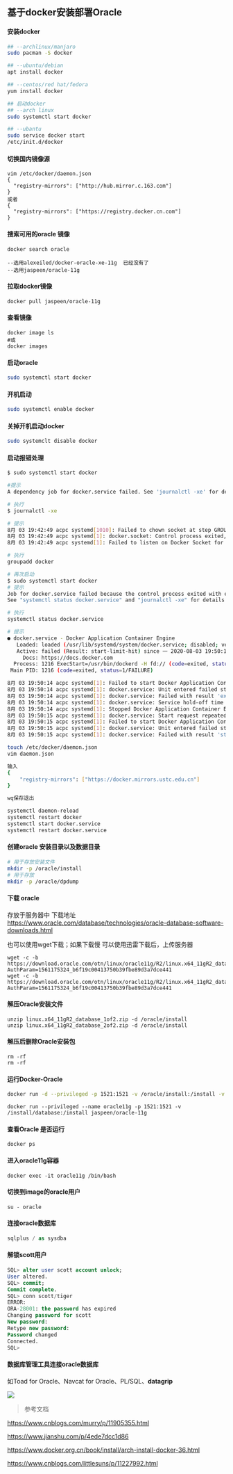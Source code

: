 ## 基于docker安装部署Oracle

#### 安装docker
```bash
## --archlinux/manjaro
sudo pacman -S docker

## --ubuntu/debian
apt install docker

## --centos/red hat/fedora
yum install docker

## 启动docker
## --arch linux
sudo systemctl start docker

## --ubantu
sudo service docker start
/etc/init.d/docker
```

#### 切换国内镜像源

```
vim /etc/docker/daemon.json
{
  "registry-mirrors": ["http://hub.mirror.c.163.com"]
}
或者
{
  "registry-mirrors": ["https://registry.docker.cn.com"]
}
```

#### 搜索可用的oracle 镜像

```
docker search oracle

--选用alexeiled/docker-oracle-xe-11g  已经没有了
--选用jaspeen/oracle-11g
```
#### 拉取docker镜像

```
docker pull jaspeen/oracle-11g
```

#### 查看镜像

```
docker image ls
#或
docker images
```

#### 启动oracle

```bash
sudo systemctl start docker
```

#### 开机启动

```bash
sudo systemctl enable docker
```

#### 关掉开机启动docker

```bash
sudo systemclt disable docker
```



#### 启动报错处理

```bash
$ sudo systemctl start docker

#提示
A dependency job for docker.service failed. See 'journalctl -xe' for details.

# 执行
$ journalctl -xe

# 提示
8月 03 19:42:49 acpc systemd[1010]: Failed to chown socket at step GROUP: No such process
8月 03 19:42:49 acpc systemd[1]: docker.socket: Control process exited, code=exited status=216
8月 03 19:42:49 acpc systemd[1]: Failed to listen on Docker Socket for the API.

# 执行
groupadd docker

# 再次启动
$ sudo systemctl start docker
# 提示
Job for docker.service failed because the control process exited with error code.
See "systemctl status docker.service" and "journalctl -xe" for details.

# 执行
systemctl status docker.service

# 提示
● docker.service - Docker Application Container Engine
   Loaded: loaded (/usr/lib/systemd/system/docker.service; disabled; vendor preset: disabled)
   Active: failed (Result: start-limit-hit) since 一 2020-08-03 19:50:14 CST; 32s ago
     Docs: https://docs.docker.com
  Process: 1216 ExecStart=/usr/bin/dockerd -H fd:// (code=exited, status=1/FAILURE)
 Main PID: 1216 (code=exited, status=1/FAILURE)

8月 03 19:50:14 acpc systemd[1]: Failed to start Docker Application Container Engine.
8月 03 19:50:14 acpc systemd[1]: docker.service: Unit entered failed state.
8月 03 19:50:14 acpc systemd[1]: docker.service: Failed with result 'exit-code'.
8月 03 19:50:14 acpc systemd[1]: docker.service: Service hold-off time over, scheduling restart.
8月 03 19:50:14 acpc systemd[1]: Stopped Docker Application Container Engine.
8月 03 19:50:15 acpc systemd[1]: docker.service: Start request repeated too quickly.
8月 03 19:50:15 acpc systemd[1]: Failed to start Docker Application Container Engine.
8月 03 19:50:15 acpc systemd[1]: docker.service: Unit entered failed state.
8月 03 19:50:15 acpc systemd[1]: docker.service: Failed with result 'start-limit-hit'.

touch /etc/docker/daemon.json
vim daemon.json

输入
{
	"registry-mirrors": ["https://docker.mirrors.ustc.edu.cn"]
}

wq保存退出

systemctl daemon-reload
systemctl restart docker
systemctl start docker.service
systemctl restart docker.service

```

#### 创建oracle 安装目录以及数据目录

```bash
# 用于存放安装文件
mkdir -p /oracle/install
# 用于存放
mkdir -p /oracle/dpdump
```

#### 下载 oracle 

存放于服务器中 下载地址 https://www.oracle.com/database/technologies/oracle-database-software-downloads.html

也可以使用wget下载；如果下载慢 可以使用迅雷下载后，上传服务器

```
wget -c -b https://download.oracle.com/otn/linux/oracle11g/R2/linux.x64_11gR2_database_1of2.zip?AuthParam=1561175324_b6f19c00413750b39fbe89d3a7dce441
wget -c -b https://download.oracle.com/otn/linux/oracle11g/R2/linux.x64_11gR2_database_2of2.zip?AuthParam=1561175324_b6f19c00413750b39fbe89d3a7dce441
```

#### 解压Oracle安装文件

```
unzip linux.x64_11gR2_database_1of2.zip -d /oracle/install
unzip linux.x64_11gR2_database_2of2.zip -d /oracle/install
```

#### 解压后删除Oracle安装包

```
rm -rf 
rm -rf 
```

#### 运行Docker-Oracle

```bash
docker run -d --privileged -p 1521:1521 -v /oracle/install:/install -v /oracle/dpdump:/opt/oracle/dpdump --name=oracle11g jaspeen/oracle-11g
```

```shell
docker run --privileged --name oracle11g -p 1521:1521 -v /install/database:/install jaspeen/oracle-11g
```



#### 查看Oracle 是否运行

```shell
docker ps
```



#### 进入oracle11g容器

```shell
docker exec -it oracle11g /bin/bash
```



#### 切换到image的oracle用户

```shell
su - oracle
```



#### 连接oracle数据库

```csharp
sqlplus / as sysdba
```



#### 解锁scott用户

```sql
SQL> alter user scott account unlock;
User altered.
SQL> commit;
Commit complete.
SQL> conn scott/tiger
ERROR:
ORA-28001: the password has expired
Changing password for scott
New password:
Retype new password:
Password changed
Connected.
SQL> 
```



#### 数据库管理工具连接oracle数据库

如Toad for Oracle、Navcat for Oracle、PL/SQL、**datagrip**

![](https://upload-images.jianshu.io/upload_images/18157369-cd77621affb5666e.jpg?imageMogr2/auto-orient/strip|imageView2/2/w/853/format/webp)



> 参考文档
>
https://www.cnblogs.com/murry/p/11905355.html

https://www.jianshu.com/p/4ede7dcc1d86

https://www.docker.org.cn/book/install/arch-install-docker-36.html

https://www.cnblogs.com/littlesuns/p/11227992.html

